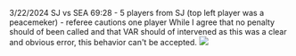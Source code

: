 3/22/2024 SJ vs SEA 69:28 - 5 players from SJ (top left player was a peacemeker) - referee cautions one player
While I agree that no penalty should of been called and that VAR should of intervened as this was a clear and obvious error, this behavior can't be accepted.
![](media/2024-03-23-SJ-SEA.png)

